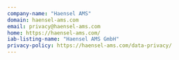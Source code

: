 ```yaml
---
company-name: "Haensel AMS"
domain: haensel-ams.com
email: privacy@haensel-ams.com
home: https://haensel-ams.com/
iab-listing-name: "Haensel AMS GmbH"
privacy-policy: https://haensel-ams.com/data-privacy/
---
```




